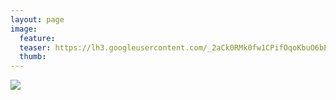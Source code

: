 ```yaml
---
layout: page
image:
  feature:
  teaser: https://lh3.googleusercontent.com/_2aCk0RMk0fw1CPifOqoKbuO6bEwVcL3pAtM23hdEes=w245-h184-no
  thumb:
---
```


![](https://lh3.googleusercontent.com/TrrBiJ5Lvv5-bA5pT17Jh0Uj1AM921oJWvynK2QBlME=w800)
